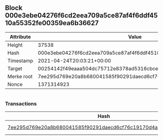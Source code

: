 ## Block 000e3ebe04276f6cd2eea709a5ce87af4f6ddf4510a55352fe00359ea6b36627

Attribute | Value
--- | ---
Height | 37538
Hash | 000e3ebe04276f6cd2eea709a5ce87af4f6ddf4510a55352fe00359ea6b36627
Timestamp | 2021-04-24T20:03:21+00:00
Target | 00254142f49eaaa504dc75712e8378ad5316cbcead634704b3734b6271167cc4
Merke root | 7ee295d769e20a8b680041585f90291daecd6cf76c19170d4a2d9a57d770c5e7
Nonce | 1371314923

```

```

### Transactions

Hash | Amount
--- | ---
[7ee295d769e20a8b680041585f90291daecd6cf76c19170d4a2d9a57d770c5e7](7ee295d769e20a8b680041585f90291daecd6cf76c19170d4a2d9a57d770c5e7.md) | 10.00000000 SKEPTI 
